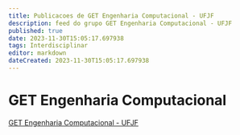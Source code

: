 ```yaml
---
title: Publicacoes de GET Engenharia Computacional - UFJF 
description: feed do grupo GET Engenharia Computacional - UFJF
published: true
date: 2023-11-30T15:05:17.697938
tags: Interdisciplinar
editor: markdown
dateCreated: 2023-11-30T15:05:17.697938
---
```


# GET Engenharia Computacional
[GET Engenharia Computacional - UFJF](/grupo/19GETEngenhariaComputacionalUFJF)